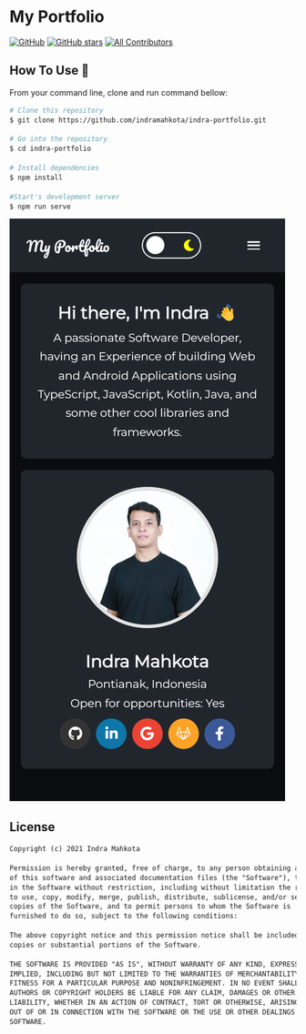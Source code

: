 # My Portfolio

[![GitHub](https://img.shields.io/github/license/indramahkota/indra-portfolio?color=blue)](https://github.com/indramahkota/indra-portfolio/blob/master/LICENSE) [![GitHub stars](https://img.shields.io/github/stars/indramahkota/indra-portfolio)](https://github.com/indramahkota/indra-portfolio/stargazers)  [![All Contributors](https://img.shields.io/badge/all_contributors-1-orange.svg?style=flat-square)](#contributors)

## How To Use 🔧

From your command line, clone and run command bellow:

```bash
# Clone this repository
$ git clone https://github.com/indramahkota/indra-portfolio.git

# Go into the repository
$ cd indra-portfolio

# Install dependencies
$ npm install

#Start's development server
$ npm run serve
```

![My Portfolio](https://raw.githubusercontent.com/indramahkota/indramahkota.github.io/master/assets/githubs/indramahkota.png)

## License

```markdown
Copyright (c) 2021 Indra Mahkota

Permission is hereby granted, free of charge, to any person obtaining a copy
of this software and associated documentation files (the "Software"), to deal
in the Software without restriction, including without limitation the rights
to use, copy, modify, merge, publish, distribute, sublicense, and/or sell
copies of the Software, and to permit persons to whom the Software is
furnished to do so, subject to the following conditions:

The above copyright notice and this permission notice shall be included in all
copies or substantial portions of the Software.

THE SOFTWARE IS PROVIDED "AS IS", WITHOUT WARRANTY OF ANY KIND, EXPRESS OR
IMPLIED, INCLUDING BUT NOT LIMITED TO THE WARRANTIES OF MERCHANTABILITY,
FITNESS FOR A PARTICULAR PURPOSE AND NONINFRINGEMENT. IN NO EVENT SHALL THE
AUTHORS OR COPYRIGHT HOLDERS BE LIABLE FOR ANY CLAIM, DAMAGES OR OTHER
LIABILITY, WHETHER IN AN ACTION OF CONTRACT, TORT OR OTHERWISE, ARISING FROM,
OUT OF OR IN CONNECTION WITH THE SOFTWARE OR THE USE OR OTHER DEALINGS IN THE
SOFTWARE.
